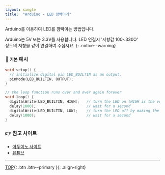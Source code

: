 ```yaml
---
layout: single
title:  "Arduino - LED 깜빡이기"
---
```


Arduino를 이용하여 LED를 깜빡이는 방법입니다.

Arduino는 5V 또는 3.3V를 사용합니다. LED 연결시 '저항값 100~330Ω'   
정도의 저항을 같이 연결하여 주십시요.
{: .notice--warning} 

### 🔨 `기본` 예시 
```cpp
void setup() {
  // initialize digital pin LED_BUILTIN as an output.
  pinMode(LED_BUILTIN, OUTPUT);
}

// the loop function runs over and over again forever
void loop() {
  digitalWrite(LED_BUILTIN, HIGH);   // turn the LED on (HIGH is the voltage level)
  delay(1000);                       // wait for a second
  digitalWrite(LED_BUILTIN, LOW);    // turn the LED off by making the voltage LOW
  delay(1000);                       // wait for a second
}
```

### 👉 참고 사이트

- [아두이노 사이트](https://modoocode.com/66)
- [유튜브](https://www.inflearn.com/course/following-c/dashboard)


***
[TOP](#){: .btn .btn--primary }{: .align-right}
